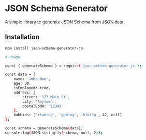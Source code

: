 # JSON Schema Generator

A simple library to generate JSON Schema from JSON data.

## Installation

```sh
npm install json-schema-generator-js

# Usage

const { generateSchema } = require('json-schema-generator-js');

const data = {
    name: 'John Doe',
    age: 30,
    isEmployed: true,
    address: {
        street: '123 Main St',
        city: 'Anytown',
        postalCode: '12345'
    },
    hobbies: ['reading', 'gaming', 'hiking', 42, null]
};

const schema = generateSchema(data);
console.log(JSON.stringify(schema, null, 2));

